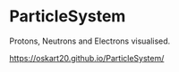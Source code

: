 # ParticleSystem
Protons, Neutrons and Electrons visualised.

https://oskart20.github.io/ParticleSystem/
